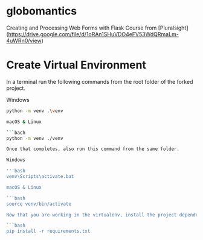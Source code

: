 # globomantics
 
Creating and Processing Web Forms with Flask Course from [Pluralsight] (https://drive.google.com/file/d/1oRAn1SHuVDO4eFV53WdQRmaLm-4uWRn0/view)

# Create Virtual Environment
In a terminal run the following commands from the root folder of the forked project.

Windows

```bash 
python -m venv .\venv

macOS & Linux

```bach 
python -m venv ./venv

Once that completes, also run this command from the same folder.

Windows

'''bash
venv\Scripts\activate.bat

macOS & Linux

```bash
source venv/bin/activate

Now that you are working in the virtualenv, install the project dependencies with the following command.

```bash
pip install -r requirements.txt
